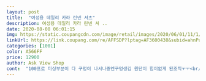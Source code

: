 ```yaml
---
layout: post 
title:  "여성용 데일리 카라 린넨 셔츠" 
description: 여성용 데일리 카라 린넨 셔 ..
date: 2020-08-08 06:01:15 
img: https://static.coupangcdn.com/image/retail/images/2020/06/01/11/1/a0f9d5bb-3ad3-4378-b71c-df50f0913888.jpg 
linkUrl: https://link.coupang.com/re/AFFSDP?lptag=AF3600438&subid=ahnPublicAsk&pageKey=1648977170&itemId=2809644312&vendorItemId=70799205285&traceid=V0-113-f5d6b3b4533b49b5 
categories: [1001] 
color: A566FF 
price: 12900 
author: Ask View Shop 
cont:  "100프로 미싱부분이 다 구멍이 나서나중엔구멍생김 원단이 힘이없게 된조직ㅜㅜ<br/>14,000 짜리가 그렇치뭐<br/>6.<br/>1<br/>가격이 저렴해서 이 원단으로 생산한듯<br/>굿.<br/><br/>그정도로이뻤음 ㅋㅋ<br/>근데 상관업써요.<br/><br/>길이는 엉덩이을 덮을정도구요.<br/><br/>꼭흰색입고싶어서 버릴거알고도샀녜요<br/>다들이쁘다고했는데<br/>다시 꼬메는건불가해서 쓰레기통에버림<br/>담에 백색한번사봐야징<br/>대략10번정도입었네요<br/>드에점까지 보일수도있음<br/>디자인은이뿜 워단 탄탄한걸로 만들면 진짜좋을텐데<br/>레이온 같아요.<br/><br/>마는 아니네요.<br/><br/>막하늘색 은아니네요.<br/><br/>많이 얇아서 나시 꼭 입는걸추천 너무야함ㅋㅋ<br/>맨살에 닿아도 느낌좋구요<br/>맨살에 입었을때 부드러운 느낌이구요.<br/>카라는 입었을때 차이나처럼 각이 나오네요.<br/><br/>먼전 블루 샀고 아주잘입고 어깨쪽 박음된곳이 다미여져서 구멍까지나서 버리고 또삼<br/>몇번더 입을수잏을듯<br/>몇번입다가 뜯어지면 버리지뭐 ㅋㅋ<br/>뭐혼용무슨상관 싸고이픔장땡<br/>미여지는제질입니다.<br/><br/>백색이쁘고 잡사별루없고<br/>버렸습니다ㅜㅜ<br/>블루로구매했는데화면보다 좀더 네이비톤이많이 돌아서<br/>비침은 조금있어요.<br/><br/>색상은 밣은 그레이에 가깝구요.<br/><br/>세탁은꼭 단독손세탁 필수<br/>섹시한게아니고추해보안듯ㅜㅜ<br/>소매는 약간 짫은 느낌이구요<br/>아무도 미어졌다는말이없어서모름<br/>아사? 느낌만 그렇고<br/>암튼 전 옷디자인이이뻐서 샀네요<br/>어깨 박은라인이 다 미어져서 구멍나있음<br/>어느날 어깨뒷쪽에서바람ㅜㅜ이 들어와서손으로만지니<br/>어짜피 올려서 입으니까.<br/><br/>엄청가볍습니대<br/>왠만하면 세탁 안하고 깨끗히입으면<br/>원단자체가 중국산이고 스카프  목돌이  용도의 원단인데<br/>원래 린렌이란 소재을 좋아해서 그런지 ... <br/><br/>원래 원단이 잘미어지고 활동성이많은 옷으론 부적합합니다<br/>이건 개인 적인 취향이겠지만 전 완전 맘에 들었어요.<br/><br/>이만한 가격데에 비해서 훨씬 이쁜 옷이에요.<br/><br/>이쁘네요<br/>이쁩니다 두번째구매<br/>이음새부분이 특히 어깨겨드랑이쪽이 입어서활동하면<br/>전 맘에 들어요.<br/><br/>전체적인 박음질상태는 그럭저럭 좋은데<br/>절대 세탁기넣으면 다터집니다.<br/><br/>제질은 부드럽네요<br/>조심히입거나 일회성? 일듯<br/>조심히입고 이거입은날은 움직이지 않아야함ㅜㅜ<br/>청바지나 백바지 어느것에 입어도 어울릴껏 같은 옷입니다.<br/>ㅋ<br/>추가후기<br/>카라에 단추가 달려있지만 오픈형은 아니네요.<br/><br/>컬러는 백색이 더이쁠거같아요.<br/><br/>특히 왼쪽 이러고 계속입고다녔나? 앗챙피<br/>팔도올리지말고 등도 긁으면  안됨 ㅋㅋ<br/>하나더 주문 하려구요.<br/>완전 편한옷 .<br/><br/>화이트 품절  풀려서 화이트 다시구매<br/>" 
---
```

